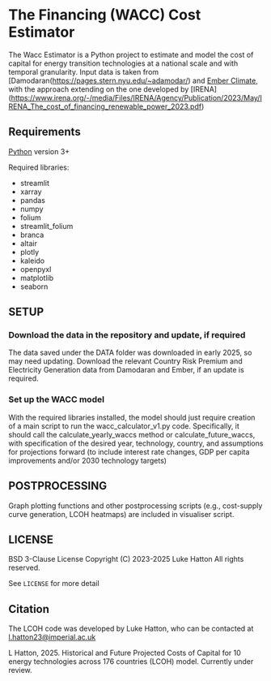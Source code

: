 # The Financing (WACC) Cost Estimator

The Wacc Estimator is a Python project to estimate and model the cost of capital for energy transition technologies at a national scale and with temporal granularity. Input data is taken from [Damodaran(https://pages.stern.nyu.edu/~adamodar/) and [Ember Climate](https://ember-energy.org/data/yearly-electricity-data/), with the approach extending on the one developed by [IRENA] (https://www.irena.org/-/media/Files/IRENA/Agency/Publication/2023/May/IRENA_The_cost_of_financing_renewable_power_2023.pdf) 


## Requirements

[Python](https://www.python.org/) version 3+


Required libraries:
 * streamlit
 * xarray
 * pandas
 * numpy
 * folium
 * streamlit_folium
 * branca
 * altair
 * plotly
 * kaleido
 * openpyxl
 * matplotlib
 * seaborn
 
## SETUP

### Download the data in the repository and update, if required
The data saved under the DATA folder was downloaded in early 2025, so may need updating. Download the relevant Country Risk Premium and Electricity Generation data from Damodaran and Ember, if an update is required.

### Set up the WACC model
With the required libraries installed, the model should just require creation of a main script to run the wacc_calculator_v1.py code. Specifically, it should call the calculate_yearly_waccs method or calculate_future_waccs, with specification of the desired year, technology, country, and assumptions for projections forward (to include interest rate changes, GDP per capita improvements and/or 2030 technology targets)

## POSTPROCESSING

Graph plotting functions and other postprocessing scripts (e.g., cost-supply curve generation, LCOH heatmaps) are included in visualiser script.


## LICENSE
BSD 3-Clause License
Copyright (C) 2023-2025  Luke Hatton
All rights reserved.

See `LICENSE` for more detail

## Citation

The LCOH code was developed by Luke Hatton, who can be contacted at l.hatton23@imperial.ac.uk

L Hatton, 2025.  Historical and Future Projected Costs of Capital for 10 energy technologies across 176 countries (LCOH) model. Currently under review.

